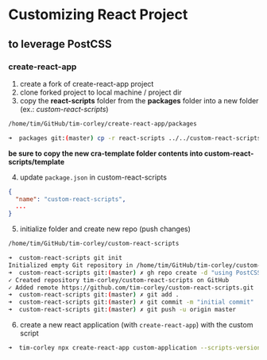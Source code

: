 # Customizing React Project

## to leverage PostCSS

### create-react-app

1. create a fork of create-react-app project
2. clone forked project to local machine / project dir
3. copy the **react-scripts** folder from the **packages** folder into a new folder (ex.: _custom-react-scripts_)

```bash
/home/tim/GitHub/tim-corley/create-react-app/packages

➜  packages git:(master) cp -r react-scripts ../../custom-react-scripts
```

**be sure to copy the new cra-template folder contents into custom-react-scripts/template**

4. update `package.json` in custom-react-scripts

```json
{
  "name": "custom-react-scripts",
  ...
}
```

5. initialize folder and create new repo (push changes)

```bash
/home/tim/GitHub/tim-corley/custom-react-scripts

➜  custom-react-scripts git init
Initialized empty Git repository in /home/tim/GitHub/tim-corley/custom-react-scripts/.git/
➜  custom-react-scripts git:(master) ✗ gh repo create -d "using PostCSS in React"
✓ Created repository tim-corley/custom-react-scripts on GitHub
✓ Added remote https://github.com/tim-corley/custom-react-scripts.git
➜  custom-react-scripts git:(master) ✗ git add .
➜  custom-react-scripts git:(master) ✗ git commit -m "initial commit"
➜  custom-react-scripts git:(master) ✗ git push -u origin master
```

6. create a new react application (with `create-react-app`) with the custom script

```bash
➜  tim-corley npx create-react-app custom-application --scripts-version git+ssh://git@github.com:tim-corley/custom-react-scripts.git
```
